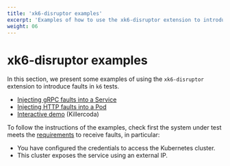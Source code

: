 ```yaml
---
title: 'xk6-disruptor examples'
excerpt: 'Examples of how to use the xk6-disruptor extension to introduce faults in k6 tests.'
weight: 06
---
```


# xk6-disruptor examples

In this section, we present some examples of using the `xk6-disruptor` extension to introduce faults in `k6` tests.

- [Injecting gRPC faults into a Service](https://grafana.com/docs/k6/<K6_VERSION>/testing-guides/injecting-faults-with-xk6-disruptor/examples/inject-grpc-faults-into-service) 
- [Injecting HTTP faults into a Pod](https://grafana.com/docs/k6/<K6_VERSION>/testing-guides/injecting-faults-with-xk6-disruptor/examples/inject-http-faults-into-pod)
- [Interactive demo](https://killercoda.com/grafana-xk6-disruptor/scenario/killercoda) (Killercoda)

To follow the instructions of the examples, check first the system under test meets the [requirements](https://grafana.com/docs/k6/<K6_VERSION>/testing-guides/injecting-faults-with-xk6-disruptor/requirements) to receive faults, in particular:

- You have configured the credentials to access the Kubernetes cluster.
- This cluster exposes the service using an external IP.
